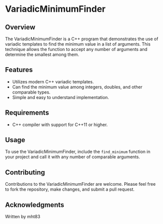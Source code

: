 # VariadicMinimumFinder

## Overview
The VariadicMinimumFinder is a C++ program that demonstrates the use of variadic templates to find the minimum value in a list of arguments. This technique allows the function to accept any number of arguments and determine the smallest among them.

## Features
- Utilizes modern C++ variadic templates.
- Can find the minimum value among integers, doubles, and other comparable types.
- Simple and easy to understand implementation.

## Requirements
- C++ compiler with support for C++11 or higher.

## Usage
To use the VariadicMinimumFinder, include the `find_minimum` function in your project and call it with any number of comparable arguments.

## Contributing
Contributions to the VariadicMinimumFinder are welcome. Please feel free to fork the repository, make changes, and submit a pull request.

## Acknowledgments
Written by mht83
